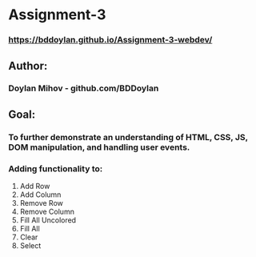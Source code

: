 # Assignment-3

### https://bddoylan.github.io/Assignment-3-webdev/

## Author:

### Doylan Mihov - github.com/BDDoylan

## Goal:

### To further demonstrate an understanding of HTML, CSS, JS, DOM manipulation, and handling user events.

### Adding functionality to: 

1. Add Row
2. Add Column
3. Remove Row
4. Remove Column
5. Fill All Uncolored
6. Fill All
7. Clear
8. Select